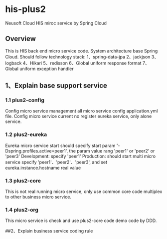# his-plus2 
Neusoft Cloud HIS miroc service by Spring Cloud

## Overview
  This is HIS back end micro service code. System architecture base Spring Cloud.
  Should follow technology stack:
  1、spring-data-jpa
  2、jackjson
  3、logback
  4、Hikari
  5、redisson
  6、Global uniform response format
  7、Global uniform exception handler

## 1、Explain base support service
### 1.1 plus2-config
   Config micro service management all micro service config application.yml file.
   Config micro service current no register eureka service, only alone service.
### 1.2 plus2-eureka
   Eureka micro service start should specify start param '-Dspring.profiles.active=peer1', the param value rang 'peer1' or 'peer2' or 'peer3'
   Development: specify 'peer1'
   Production: should start multi micro service specify 'peer1'、'peer2'、'peer3', and set eureka.instance.hostname real value
### 1.3 plus2-core
   This is not real running micro service, only use common core code multiplex to other business micro service.
### 1.4 plus2-org
   This micro service is check and use plus2-core code demo code by DDD.   


##2、Explain business service coding rule
